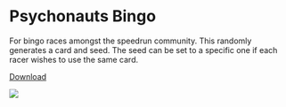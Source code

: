 <h1> Psychonauts Bingo </h1>

For bingo races amongst the speedrun community.
This randomly generates a card and seed. The seed can be set to a specific one if each racer wishes to use the same card.

<a href="https://github.com/Grimdonuts/Psychonauts-Bingo/raw/master/Bingo/Bingo/bin/Release/PsychonautsBingo-Final.zip"> Download </a>

<img src="https://puu.sh/ytGv4/2525f24ef8.png"/>
